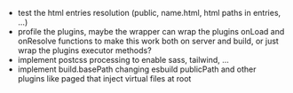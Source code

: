 -   test the html entries resolution (public, name.html, html paths in entries, ...)
-   profile the plugins, maybe the wrapper can wrap the plugins onLoad and onResolve functions to make this work both on server and build, or just wrap the plugins executor methods?
-   implement postcss processing to enable sass, tailwind, ...
-   implement build.basePath changing esbuild publicPath and other plugins like paged that inject virtual files at root
